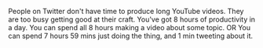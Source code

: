 People on Twitter don't have time to produce long YouTube videos. They are too busy getting good at their craft. You've got 8 hours of productivity in a day. You can spend all 8 hours making a video about some topic. OR You can spend 7 hours 59 mins just doing the thing, and 1 min tweeting about it.